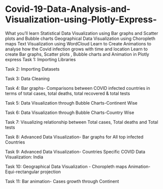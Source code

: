 # Covid-19-Data-Analysis-and-Visualization-using-Plotly-Express-
What you’ll learn Statistical Data Visualization using Bar graphs and Scatter plots and Bubble charts Geographical Data Visualization using Choropleth maps Text Visualization using WordCloud Learn to Create Animations to analyse how the Covid infection grows with time and location Learn to create Bar graphs, Scatter plots , Bubble charts and Animation in Plotly express
Task 1: Importing Libraries

Task 2: Importing Datasets

Task 3: Data Cleaning

Task 4: Bar graphs- Comparisons between COVID infected countries in terms of total cases, total deaths, total recovered & total tests

Task 5: Data Visualization through Bubble Charts-Continent Wise

Task 6: Data Visualization through Bubble Charts-Country Wise

Task 7: Visualizing relationship between Total cases, Total deaths and Total tests

Task 8: Advanced Data Visualization- Bar graphs for All top infected Countries

Task 9: Advanced Data Visualization- Countries Specific COVID Data Visualization: India

Task 10: Geographical Data Visualization - Choropleth maps Animation- Equi-rectangular projection

Task 11: Bar animation- Cases growth through Continent
